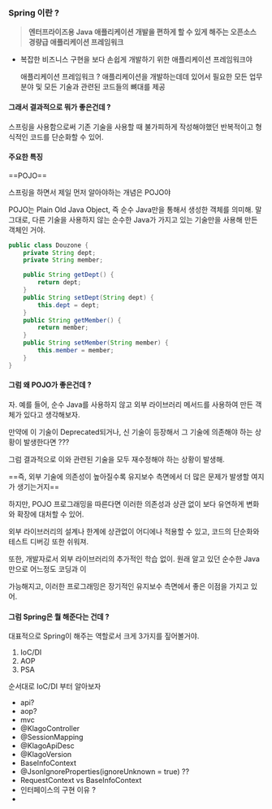 
### Spring 이란 ? 

> **엔터프라이즈용 Java 애플리케이션 개발을 편하게 할 수 있게 해주는 오픈소스 경량급 애플리케이션 프레임워크**

 - 복잡한 비즈니스 구현을 보다 손쉽게 개발하기 위한 애플리케이션 프레임워크야 

	애플리케이션 프레임워크 ? 
	애플리케이션을 개발하는데데 있어서 필요한 모든 업무 분야 및 모든 기술과 관련된 코드들의 뼈대를 제공

#### 그래서 결과적으로 뭐가 좋은건데  ? 

스프링을 사용함으로써 기존 기술을 사용할 때 불가피하게 작성해야했던 반복적이고 형식적인 코드를 단순화할 수 있어. 

#### 주요한 특징 

==POJO==

스프링을 하면서 제일 먼저 알아야하는 개념은 POJO야  

POJO는 Plain Old Java Object, 즉 순수 Java만을 통해서 생성한 객체를 의미해. 말 그대로, 다른 기술을 사용하지 않는 순수한 Java가 가지고 있는 기술만을 사용해 만든 객체인 거야. 


```java
public class Douzone {
	private String dept;
	private String member;

	public String getDept() {
		return dept;
	}
	public String setDept(String dept) {
		this.dept = dept; 
	}
	public String getMember() {
		return member;
	}
	public String setMember(String member) {
		this.member = member;
	}
}
```

#### 그럼 왜 POJO가 좋은건데 ?

자. 예를 들어, 순수 Java를 사용하지 않고 외부 라이브러리 메서드를 사용하여 만든 객체가 있다고 생각해보자. 

만약에 이 기술이 Deprecated되거나, 신 기술이 등장해서 그 기술에 의존해야 하는 상황이 발생한다면 ??? 

그럼 결과적으로 이와 관련된 기술을 모두 재수정해야 하는 상황이 발생해. 

==즉, 외부 기술에 의존성이 높아질수록 유지보수 측면에서 더 많은 문제가 발생할 여지가 생기는거지==

하지만, POJO 프로그래밍을 따른다면 이러한 의존성과 상관 없이 보다 유연하게 변화와 확장에 대처할 수 있어. 

외부 라이브러리의 설계나 한계에 상관없이 어디에나 적용할 수 있고, 코드의 단순화와 테스트 디버깅 또한 쉬워져. 

또한, 개발자로서 외부 라이브러리의 추가적인 학습 없이. 원래 알고 있던 순수한 Java만으로 어느정도 코딩과 이

가능해지고, 이러한 프로그래밍은 장기적인 유지보수 측면에서 좋은 이점을 가지고 있어. 

#### 그럼 Spring은 뭘 해준다는 건데 ?

대표적으로 Spring이 해주는 역할로서 크게 3가지를 짚어볼거야. 

1. IoC/DI
2. AOP
3. PSA 

순서대로 IoC/DI 부터 알아보자 







	
- api? 
- aop?
- mvc
- @KlagoController
- @SessionMapping
- @KlagoApiDesc
- @KlagoVersion
- BaseInfoContext
- @JsonIgnoreProperties(ignoreUnknown = true) ?? 
- RequestContext vs BaseInfoContext
- 인터페이스의 구현 이유 ?
- 